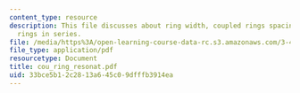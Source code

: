 ```yaml
---
content_type: resource
description: This file discusses about ring width, coupled rings spacing and coupling
  rings in series.
file: /media/https%3A/open-learning-course-data-rc.s3.amazonaws.com/3-46-photonic-materials-and-devices-spring-2006/33bce5b12c2813a645c09dfffb3914ea_cou_ring_resonat.pdf
file_type: application/pdf
resourcetype: Document
title: cou_ring_resonat.pdf
uid: 33bce5b1-2c28-13a6-45c0-9dfffb3914ea
---
```

